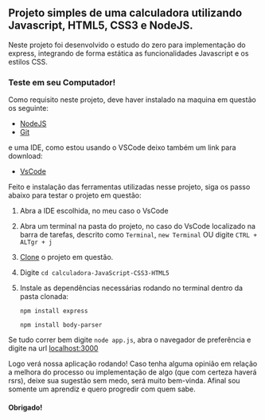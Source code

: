 ## Projeto simples de uma calculadora utilizando Javascript, HTML5, CSS3 e NodeJS.

Neste projeto foi desenvolvido o estudo do zero para implementação do express, integrando de forma estática as funcionalidades Javascript e os estilos CSS.


### Teste em seu Computador!

Como requisito neste projeto, deve haver instalado na maquina em questão os seguinte:

* [NodeJS](https://nodejs.org/en/)
* [Git](https://git-scm.com/downloads)

e uma IDE, como estou usando o VSCode deixo também um link para download:

* [VsCode](https://code.visualstudio.com/)

Feito e instalação das ferramentas utilizadas nesse projeto, siga os passo abaixo para testar o projeto em questão:

1. Abra a IDE escolhida, no meu caso o VsCode
2. Abra um terminal na pasta do projeto, no caso do VsCode localizado na barra de tarefas, descrito como `Terminal`, `new Terminal` OU digite `CTRL + ALTgr + j`
3. [Clone](https://docs.github.com/pt/github/creating-cloning-and-archiving-repositories/cloning-a-repository#:~:text=10%2C%20done.-,Clonar%20um%20reposit%C3%B3rio%20no%20GitHub%20Desktop,Desktop%20para%20concluir%20o%20clone.) o projeto em questão.
4. Digite `cd calculadora-JavaScript-CSS3-HTML5`
4. Instale as dependências necessárias rodando no terminal dentro da pasta clonada: 
    
    `npm install express`

    `npm install body-parser`

Se tudo correr bem digite `node app.js`, abra o navegador de preferência e digite na url [localhost:3000](http://localhost:3000)

Logo verá nossa aplicação rodando! Caso tenha alguma opinião em relação a melhora do processo ou implementação de algo (que com certeza haverá rsrs), deixe sua sugestão sem medo, será muito bem-vinda. Afinal sou somente um aprendiz e quero progredir com quem sabe. 

#### Obrigado!